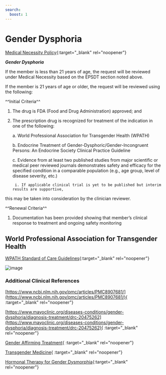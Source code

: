 ```yaml
---
search:
  boost: 1
---
```


# Gender Dysphoria

[Medical Necessity Policy](https://mygainwell-my.sharepoint.com/:b:/r/personal/christopher_nguyen_gainwelltechnologies_com/Documents/Evergreen/Emails/Medical%20Necessity_OH%20SPBM_Policy_V3.0.pdf?csf=1&web=1&e=11vWKM){:target="_blank" rel="noopener"}

***Gender Dysphoria***

If the member is less than 21 years of age, the request will be reviewed under Medical Necessity based 
on the EPSDT section noted above. 

If the member is 21 years of age or older, the request will be reviewed using the following:

^^Initial Criteria^^

1. The drug is FDA (Food and Drug Administration) approved; and

2. The prescription drug is recognized for treatment of the indication in one of the following:

    a. World Professional Association for Transgender Health (WPATH)

    b. Endocrine Treatment of Gender-Dysphoric/Gender-Incongruent Persons: An Endocrine 
Society Clinical Practice Guideline

    c. Evidence from at least two published studies from major scientific or medical peer 
reviewed journals demonstrates safety and efficacy for the specified condition in a 
comparable population (e.g., age group, level of disease severity, etc.)

        i. If applicable clinical trial is yet to be published but interim results are supportive, 
this may be taken into consideration by the clinician reviewer.

^^Renewal Criteria^^

1. Documentation has been provided showing that member’s clinical response to treatment and 
ongoing safety monitoring


## World Professional Association for Transgender Health

[WPATH Standard of Care Guidelines](https://www.tandfonline.com/doi/pdf/10.1080/26895269.2022.2100644){:target="_blank" rel="noopener"}

![image](https://github.com/gainwell-ohio/spbm/assets/122046056/ffcf0924-3c55-4869-8066-284914414d31)



### Additional Clinical References

[https://www.ncbi.nlm.nih.gov/pmc/articles/PMC8907681/](https://www.ncbi.nlm.nih.gov/pmc/articles/PMC8907681/){ :target="_blank" rel="noopener"}

[https://www.mayoclinic.org/diseases-conditions/gender-dysphoria/diagnosis-treatment/drc-20475262](https://www.mayoclinic.org/diseases-conditions/gender-dysphoria/diagnosis-treatment/drc-20475262){ :target="_blank" rel="noopener"}

[Gender Affirming Treatment](https://mygainwell-my.sharepoint.com/:b:/r/personal/christopher_nguyen_gainwelltechnologies_com/Documents/Evergreen/Emails/Gender-Affirming%20Therapy.pdf?csf=1&web=1&e=P5UIWV){ :target="_blank" rel="noopener"}

[Transgender Medicine](https://mygainwell-my.sharepoint.com/:b:/r/personal/christopher_nguyen_gainwelltechnologies_com/Documents/Evergreen/Emails/AACE%20Transgender%20Health%20Slide%20Set%20v3.pdf?csf=1&web=1&e=6neFS5){ :target="_blank" rel="noopener"}

[Hormonal Therapy for Gender Dysmorphia](https://www.sfdph.org/dph/files/THS/HormoneTxAllinOne.pdf){:target="_blank" rel="noopener"}



